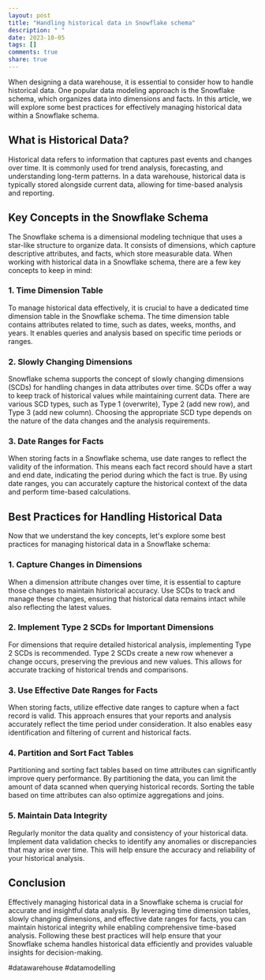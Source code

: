 ```yaml
---
layout: post
title: "Handling historical data in Snowflake schema"
description: " "
date: 2023-10-05
tags: []
comments: true
share: true
---
```


When designing a data warehouse, it is essential to consider how to handle historical data. One popular data modeling approach is the Snowflake schema, which organizes data into dimensions and facts. In this article, we will explore some best practices for effectively managing historical data within a Snowflake schema.

## What is Historical Data?

Historical data refers to information that captures past events and changes over time. It is commonly used for trend analysis, forecasting, and understanding long-term patterns. In a data warehouse, historical data is typically stored alongside current data, allowing for time-based analysis and reporting.

## Key Concepts in the Snowflake Schema

The Snowflake schema is a dimensional modeling technique that uses a star-like structure to organize data. It consists of dimensions, which capture descriptive attributes, and facts, which store measurable data. When working with historical data in a Snowflake schema, there are a few key concepts to keep in mind:

### 1. Time Dimension Table

To manage historical data effectively, it is crucial to have a dedicated time dimension table in the Snowflake schema. The time dimension table contains attributes related to time, such as dates, weeks, months, and years. It enables queries and analysis based on specific time periods or ranges.

### 2. Slowly Changing Dimensions

Snowflake schema supports the concept of slowly changing dimensions (SCDs) for handling changes in data attributes over time. SCDs offer a way to keep track of historical values while maintaining current data. There are various SCD types, such as Type 1 (overwrite), Type 2 (add new row), and Type 3 (add new column). Choosing the appropriate SCD type depends on the nature of the data changes and the analysis requirements.

### 3. Date Ranges for Facts

When storing facts in a Snowflake schema, use date ranges to reflect the validity of the information. This means each fact record should have a start and end date, indicating the period during which the fact is true. By using date ranges, you can accurately capture the historical context of the data and perform time-based calculations.

## Best Practices for Handling Historical Data

Now that we understand the key concepts, let's explore some best practices for managing historical data in a Snowflake schema:

### 1. Capture Changes in Dimensions

When a dimension attribute changes over time, it is essential to capture those changes to maintain historical accuracy. Use SCDs to track and manage these changes, ensuring that historical data remains intact while also reflecting the latest values.

### 2. Implement Type 2 SCDs for Important Dimensions

For dimensions that require detailed historical analysis, implementing Type 2 SCDs is recommended. Type 2 SCDs create a new row whenever a change occurs, preserving the previous and new values. This allows for accurate tracking of historical trends and comparisons.

### 3. Use Effective Date Ranges for Facts

When storing facts, utilize effective date ranges to capture when a fact record is valid. This approach ensures that your reports and analysis accurately reflect the time period under consideration. It also enables easy identification and filtering of current and historical facts.

### 4. Partition and Sort Fact Tables

Partitioning and sorting fact tables based on time attributes can significantly improve query performance. By partitioning the data, you can limit the amount of data scanned when querying historical records. Sorting the table based on time attributes can also optimize aggregations and joins.

### 5. Maintain Data Integrity

Regularly monitor the data quality and consistency of your historical data. Implement data validation checks to identify any anomalies or discrepancies that may arise over time. This will help ensure the accuracy and reliability of your historical analysis.

## Conclusion

Effectively managing historical data in a Snowflake schema is crucial for accurate and insightful data analysis. By leveraging time dimension tables, slowly changing dimensions, and effective date ranges for facts, you can maintain historical integrity while enabling comprehensive time-based analysis. Following these best practices will help ensure that your Snowflake schema handles historical data efficiently and provides valuable insights for decision-making.

#datawarehouse #datamodelling